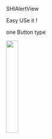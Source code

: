 SHIAlertView

Easy USe it !

one Button type

<img src="http://shi-chimi.com/gitmd/1.png" width="25%" height="25%">


